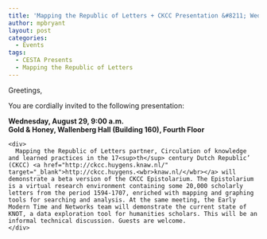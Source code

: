 ```yaml
---
title: 'Mapping the Republic of Letters + CKCC Presentation &#8211; Wed. Aug. 29th at 9am'
author: mpbryant
layout: post
categories:
  - Events
tags:
  - CESTA Presents
  - Mapping the Republic of Letters
---
```

<div>
  Greetings,</p> <p>
    You are cordially invited to the following presentation:
  </p>

  <p>
    <strong>Wednesday, August 29, 9:00 a.m.<br /> Gold & Honey, Wallenberg Hall (Building 160), Fourth Floor</strong></div> <div>
    </div>

    <div>
      Mapping the Republic of Letters partner, Circulation of knowledge and learned practices in the 17<sup>th</sup> century Dutch Republic’ (CKCC) <a href="http://ckcc.huygens.knaw.nl/" target="_blank">http://ckcc.huygens.<wbr>knaw.nl/</wbr></a> will demonstrate a beta version of the CKCC Epistolarium. The Epistolarium is a virtual research environment containing some 20,000 scholarly letters from the period 1594-1707, enriched with mapping and graphing tools for searching and analysis. At the same meeting, the Early Modern Time and Networks team will demonstrate the current state of KNOT, a data exploration tool for humanities scholars. This will be an informal technical discussion. Guests are welcome.
    </div>
